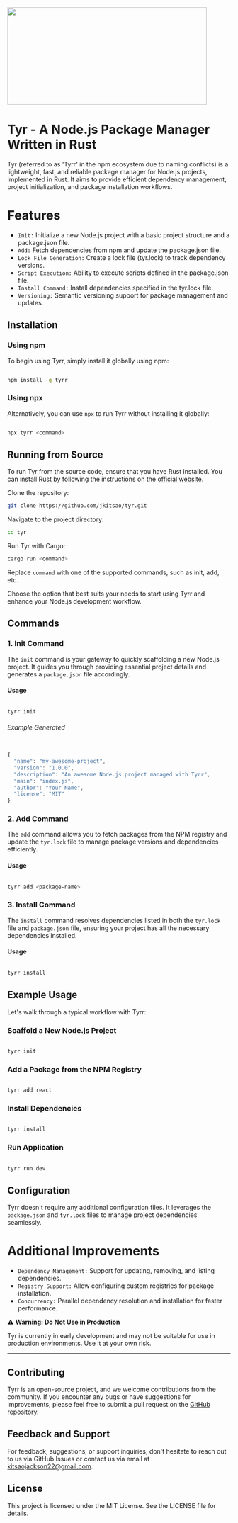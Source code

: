 <img src="https://static.wikia.nocookie.net/godofwar/images/e/e3/Fj1v1EXaAAA6H7Y.jpeg/revision/latest/scale-to-width-down/1000?cb=20230107133419" height="220" width="450"/>

# Tyr - A Node.js Package Manager Written in Rust

Tyr (referred to as 'Tyrr' in the npm ecosystem due to naming conflicts) is a lightweight, fast, and reliable package manager for Node.js projects, implemented in Rust. It aims to provide efficient dependency management, project initialization, and package installation workflows.

# Features

- `Init:` Initialize a new Node.js project with a basic project structure and a package.json file.
- `Add:` Fetch dependencies from npm and update the package.json file.
- `Lock File Generation:` Create a lock file (tyr.lock) to track dependency versions.
- `Script Execution:` Ability to execute scripts defined in the package.json file.
- `Install Command:` Install dependencies specified in the tyr.lock file.
- `Versioning:` Semantic versioning support for package management and updates.

## Installation

### Using npm

To begin using Tyrr, simply install it globally using npm:

```sh

npm install -g tyrr

```

### Using npx

Alternatively, you can use `npx` to run Tyrr without installing it globally:

```sh

npx tyrr <command>

```

## Running from Source

To run Tyr from the source code, ensure that you have Rust installed. You can install Rust by following the instructions on the [official website](https://www.rust-lang.org/tools/install).

Clone the repository:

```sh
git clone https://github.com/jkitsao/tyr.git
```

Navigate to the project directory:

```sh
cd tyr
```

Run Tyr with Cargo:

```sh
cargo run <command>
```

Replace `command` with one of the supported commands, such as init, add, etc.

Choose the option that best suits your needs to start using Tyrr and enhance your Node.js development workflow.

## Commands

### 1\. Init Command

The `init` command is your gateway to quickly scaffolding a new Node.js project. It guides you through providing essential project details and generates a `package.json` file accordingly.

#### Usage

```

tyrr init

```

###### Example Generated

```js

{
  "name": "my-awesome-project",
  "version": "1.0.0",
  "description": "An awesome Node.js project managed with Tyrr",
  "main": "index.js",
  "author": "Your Name",
  "license": "MIT"
}

```

### 2\. Add Command

The `add` command allows you to fetch packages from the NPM registry and update the `tyr.lock` file to manage package versions and dependencies efficiently.

#### Usage

```sh

tyrr add <package-name>

```

### 3\. Install Command

The `install` command resolves dependencies listed in both the `tyr.lock` file and `package.json` file, ensuring your project has all the necessary dependencies installed.

#### Usage

```sh

tyrr install

```

## Example Usage

Let's walk through a typical workflow with Tyrr:

### Scaffold a New Node.js Project

```sh

tyrr init

```

### Add a Package from the NPM Registry

```sh

tyrr add react

```

### Install Dependencies

```sh

tyrr install

```

### Run Application

```sh

tyrr run dev

```

## Configuration

Tyrr doesn't require any additional configuration files. It leverages the `package.json` and `tyr.lock` files to manage project dependencies seamlessly.

# Additional Improvements

- `Dependency Management:` Support for updating, removing, and listing dependencies.
- `Registry Support:` Allow configuring custom registries for package installation.
- `Concurrency:` Parallel dependency resolution and installation for faster performance.

⚠️ **Warning: Do Not Use in Production**

Tyr is currently in early development and may not be suitable for use in production environments. Use it at your own risk.

---

## Contributing

Tyrr is an open-source project, and we welcome contributions from the community. If you encounter any bugs or have suggestions for improvements, please feel free to submit a pull request on the [GitHub repository](https://github.com/jkitsao/tyr).

## Feedback and Support

For feedback, suggestions, or support inquiries, don't hesitate to reach out to us via GitHub Issues or contact us via email at kitsaojackson22@gmail.com.

## License

This project is licensed under the MIT License. See the LICENSE file for details.
